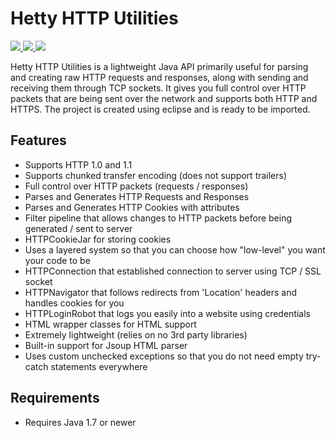 # Hetty HTTP Utilities
<p align="left">
	<a href="https://travis-ci.org/rubenchristoffer/Mklinker">
		<img src="https://travis-ci.org/rubenchristoffer/Hetty-HTTP-Utilities.svg?branch=master" />
	</a>
	<a href="../../releases/latest">
		<img src="https://img.shields.io/github/v/release/rubenchristoffer/Hetty-HTTP-Utilities.svg?style=flat" />
	</a>
	<a href="../../blob/master/LICENSE">
		<img src="https://img.shields.io/github/license/rubenchristoffer/Hetty-HTTP-Utilities.svg?style=flat" />
	</a>
</p>

Hetty HTTP Utilities is a lightweight Java API primarily useful for parsing and creating raw HTTP requests and responses, along with sending and receiving them through TCP sockets. It gives you full control over HTTP packets that are being sent over the network and supports both HTTP and HTTPS. The project is created using eclipse and is ready to be imported. 

## Features
- Supports HTTP 1.0 and 1.1
- Supports chunked transfer encoding (does not support trailers)
- Full control over HTTP packets (requests / responses)
- Parses and Generates HTTP Requests and Responses
- Parses and Generates HTTP Cookies with attributes
- Filter pipeline that allows changes to HTTP packets before being generated / sent to server
- HTTPCookieJar for storing cookies
- Uses a layered system so that you can choose how "low-level" you want your code to be
- HTTPConnection that established connection to server using TCP / SSL socket
- HTTPNavigator that follows redirects from 'Location' headers and handles cookies for you
- HTTPLoginRobot that logs you easily into a website using credentials
- HTML wrapper classes for HTML support
- Extremely lightweight (relies on no 3rd party libraries)
- Built-in support for Jsoup HTML parser
- Uses custom unchecked exceptions so that you do not need empty try-catch statements everywhere

## Requirements
- Requires Java 1.7 or newer